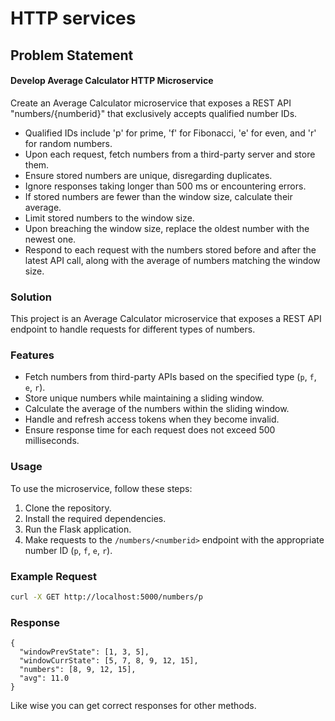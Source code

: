
# HTTP services

## Problem Statement

#### Develop Average Calculator HTTP Microservice
Create an Average Calculator microservice that exposes a REST API "numbers/{numberid}" that exclusively accepts qualified number IDs.
- Qualified IDs include 'p' for prime, 'f' for Fibonacci, 'e' for even, and 'r' for random numbers.
- Upon each request, fetch numbers from a third-party server and store them.
- Ensure stored numbers are unique, disregarding duplicates. 
- Ignore responses taking longer than 500 ms or encountering errors.
- If stored numbers are fewer than the window size, calculate their average. 
- Limit stored numbers to the window size. 
- Upon breaching the window size, replace the oldest number with the newest one.
- Respond to each request with the numbers stored before and after the latest API call, along with the average of numbers matching the window size.

### Solution

This project is an Average Calculator microservice that exposes a REST API endpoint to handle requests for different types of numbers.

### Features

- Fetch numbers from third-party APIs based on the specified type (`p`, `f`, `e`, `r`).
- Store unique numbers while maintaining a sliding window.
- Calculate the average of the numbers within the sliding window.
- Handle and refresh access tokens when they become invalid.
- Ensure response time for each request does not exceed 500 milliseconds.

### Usage

To use the microservice, follow these steps:

1. Clone the repository.
2. Install the required dependencies.
3. Run the Flask application.
4. Make requests to the `/numbers/<numberid>` endpoint with the appropriate number ID (`p`, `f`, `e`, `r`).

### Example Request

```sh
curl -X GET http://localhost:5000/numbers/p
```

### Response 
```
{
  "windowPrevState": [1, 3, 5],
  "windowCurrState": [5, 7, 8, 9, 12, 15],
  "numbers": [8, 9, 12, 15],
  "avg": 11.0
}
```
Like wise you can get correct responses for other methods.
